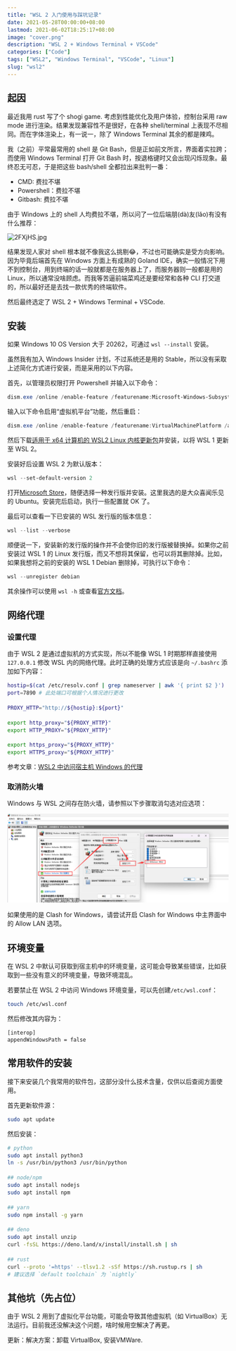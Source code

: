 ```yaml
---
title: "WSL 2 入门使用与踩坑记录"
date: 2021-05-28T00:00:00+08:00
lastmod: 2021-06-02T18:25:17+08:00
image: "cover.png"
description: "WSL 2 + Windows Terminal + VSCode"
categories: ["Code"]
tags: ["WSL2", "Windows Terminal", "VSCode", "Linux"]
slug: "wsl2"
---
```


## 起因

最近我用 rust 写了个 shogi game. 考虑到性能优化及用户体验，控制台采用 raw mode 进行渲染。结果发现兼容性不是很好，在各种 shell/terminal 上表现不尽相同。而在字体渲染上，有一说一，除了 Windows Terminal 其余的都是辣鸡。

我（之前）平常最常用的 shell 是 Git Bash，但是正如前文所言，界面着实拉跨；而使用 Windows Terminal 打开 Git Bash 时，按退格键时又会出现闪烁现象。最终忍无可忍，于是把这些 bash/shell 全都拉出来批判一番：

- CMD: 费拉不堪
- Powershell：费拉不堪
- Gitbash: 费拉不堪

由于 Windows 上的 shell 人均费拉不堪，所以问了一位后端朋(dà)友(lǎo)有没有什么推荐：

![2FXjHS.jpg](https://z3.ax1x.com/2021/05/28/2FXjHS.jpg)

结果发现人家对 shell 根本就不像我这么挑剔😂，不过也可能确实是受方向影响。因为毕竟后端首先在 Windows 方面上有成熟的 Goland IDE，确实一般情况下用不到控制台，用到终端的话一般就都是在服务器上了，而服务器则一般都是用的 Linux，所以通常没啥顾虑。而我等苦逼前端菜鸡还是要经常和各种 CLI 打交道的，所以最好还是去找一款优秀的终端软件。

然后最终选定了 WSL 2 + Windows Terminal + VSCode.


## 安装

如果 Windows 10 OS Version 大于 20262，可通过 `wsl --install` 安装。

虽然我有加入 Windows Insider 计划，不过系统还是用的 Stable，所以没有采取上述简化方式进行安装，而是采用的以下内容。

首先，以管理员权限打开 Powershell 并输入以下命令：

```powershell
dism.exe /online /enable-feature /featurename:Microsoft-Windows-Subsystem-Linux /all /norestart
```

输入以下命令启用“虚拟机平台”功能，然后重启：
```powershell
dism.exe /online /enable-feature /featurename:VirtualMachinePlatform /all /norestart
```

然后下载[适用于 x64 计算机的 WSL2 Linux 内核更新包](https://wslstorestorage.blob.core.windows.net/wslblob/wsl_update_x64.msi)并安装，以将 WSL 1 更新至 WSL 2。

安装好后设置 WSL 2 为默认版本：

```powershell
wsl --set-default-version 2
```

打开[Microsoft Store](https://aka.ms/wslstore)，随便选择一种发行版并安装。这里我选的是大众喜闻乐见的 Ubuntu。安装完后启动，执行一些配置就 OK 了。

最后可以查看一下已安装的 WSL 发行版的版本信息：

```powershell
wsl --list --verbose
```

顺便说一下，安装新的发行版的操作并不会使你旧的发行版被替换掉。如果你之前安装过 WSL 1 的 Linux 发行版，而又不想将其保留，也可以将其删除掉。比如，如果我想将之前的安装的 WSL 1 Debian 删除掉，可执行以下命令：

```powershell
wsl --unregister debian
```

其余操作可以使用 `wsl -h` 或查看[官方文档](https://docs.microsoft.com/zh-cn/windows/wsl/install-win10)。

## 网络代理

### 设置代理

由于 WSL 2 是通过虚拟机的方式实现，所以不能像 WSL 1 时期那样直接使用 `127.0.0.1` 修改 WSL 内的网络代理。此时正确的处理方式应该是向 `~/.bashrc` 添加如下内容：

```sh
hostip=$(cat /etc/resolv.conf | grep nameserver | awk '{ print $2 }')
port=7890 # 此处端口可根据个人情况进行更改

PROXY_HTTP="http://${hostip}:${port}"

export http_proxy="${PROXY_HTTP}"
export HTTP_PROXY="${PROXY_HTTP}"

export https_proxy="${PROXY_HTTP}"
export HTTPS_proxy="${PROXY_HTTP}"
```

参考文章：[WSL2 中访问宿主机 Windows 的代理](https://zinglix.xyz/2020/04/18/wsl2-proxy/)

### 取消防火墙

Windows 与 WSL 之间存在防火墙，请参照以下步骤取消勾选对应选项：

![](firewall.png)

如果使用的是 Clash for Windows，请尝试开启 Clash for Windows 中主界面中的 Allow LAN 选项。

## 环境变量

在 WSL 2 中默认可获取到宿主机中的环境变量，这可能会导致某些错误，比如获取到一些没有意义的环境变量，导致环境混乱。

若要禁止在 WSL 2 中访问 Windows 环境变量，可以先创建`/etc/wsl.conf`：

```bash
touch /etc/wsl.conf
```

然后修改其内容为：

```
[interop]
appendWindowsPath = false
```

## 常用软件的安装

接下来安装几个我常用的软件包，这部分没什么技术含量，仅供以后查阅方面使用。

首先更新软件源：

```bash
sudo apt update
```

然后安装：

```sh
# python
sudo apt install python3
ln -s /usr/bin/python3 /usr/bin/python

## node/npm
sudo apt install nodejs
sudo apt install npm

## yarn
sudo npm install -g yarn

## deno
sudo apt install unzip
curl -fsSL https://deno.land/x/install/install.sh | sh

## rust
curl --proto '=https' --tlsv1.2 -sSf https://sh.rustup.rs | sh
# 建议选择 `default toolchain` 为 `nightly`
```

## 其他坑（先占位）

由于 WSL 2 用到了虚拟化平台功能，可能会导致其他虚拟机（如 VirtualBox）无法运行。目前我还没解决这个问题，啥时候用空解决了再更。

更新：解决方案：卸载 VirtualBox, 安装VMWare.